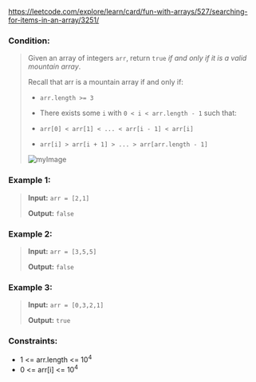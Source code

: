 https://leetcode.com/explore/learn/card/fun-with-arrays/527/searching-for-items-in-an-array/3251/

### Condition:

>Given an array of integers `arr`, return `true` *if and only if it is a valid mountain array*.
>
>Recall that arr is a mountain array if and only if:
>
>* `arr.length >= 3`
>
>* There exists some `i` with `0 < i < arr.length - 1` such that:
>
> * `arr[0] < arr[1] < ... < arr[i - 1] < arr[i]`
>
> * `arr[i] > arr[i + 1] > ... > arr[arr.length - 1]`
>
>![myImage](https://assets.leetcode.com/uploads/2019/10/20/hint_valid_mountain_array.png)


### Example 1:

>**Input:** `arr = [2,1]`
>
>**Output:** `false`

### Example 2:

>**Input:** `arr = [3,5,5]`
>
>**Output:** `false`

### Example 3:

>**Input:** `arr = [0,3,2,1]`
>
>**Output:** `true`

### Constraints:

* 1 <= arr.length <= 10<sup>4</sup>
* 0 <= arr[i] <= 10<sup>4</sup>
